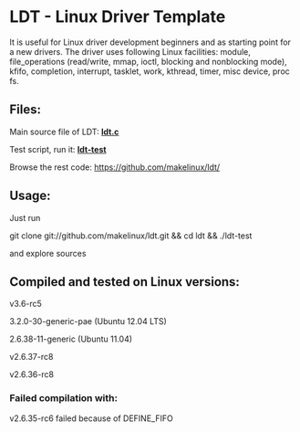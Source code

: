 # LDT - Linux Driver Template

It is useful for Linux driver development beginners and as starting point for a new drivers. 
The driver uses following Linux facilities: 
module, file_operations (read/write, mmap, ioctl, blocking and nonblocking mode), kfifo, completion, interrupt, tasklet, work, kthread, timer, misc device, proc fs.

## Files:

Main source file of LDT: 
**[ldt.c](https://github.com/makelinux/ldt/blob/master/ldt.c)**

Test script, run it: **[ldt-test](https://github.com/makelinux/ldt/blob/master/ldt-test)**

Browse the rest code: https://github.com/makelinux/ldt/

## Usage:

Just run

git clone git://github.com/makelinux/ldt.git && cd ldt && ./ldt-test

and explore sources

## Compiled and tested on Linux versions:

v3.6-rc5 

3.2.0-30-generic-pae (Ubuntu 12.04 LTS)

2.6.38-11-generic (Ubuntu 11.04)

v2.6.37-rc8

v2.6.36-rc8

### Failed compilation with:

v2.6.35-rc6 failed because of DEFINE_FIFO

